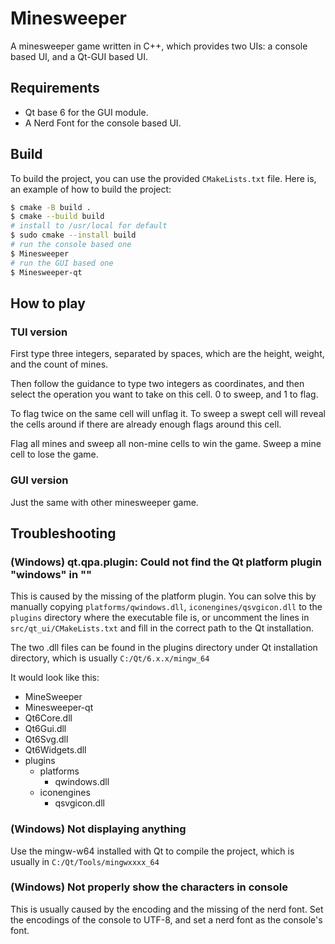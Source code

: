 # Minesweeper

A minesweeper game written in C++, which provides two UIs: a console based UI,
and a Qt-GUI based UI.

## Requirements

- Qt base 6 for the GUI module.
- A Nerd Font for the console based UI.

## Build

To build the project, you can use the provided `CMakeLists.txt` file. Here is,
an example of how to build the project:

```bash
$ cmake -B build .
$ cmake --build build
# install to /usr/local for default
$ sudo cmake --install build
# run the console based one
$ Minesweeper
# run the GUI based one
$ Minesweeper-qt
```

## How to play

### TUI version

First type three integers, separated by spaces, which are the height, weight,
and the count of mines.

Then follow the guidance to type two integers as coordinates, and then select
the operation you want to take on this cell. 0 to sweep, and 1 to flag.

To flag twice on the same cell will unflag it. To sweep a swept cell will reveal
the cells around if there are already enough flags around this cell.

Flag all mines and sweep all non-mine cells to win the game. Sweep a mine cell
to lose the game.

### GUI version

Just the same with other minesweeper game.

## Troubleshooting

### (Windows) qt.qpa.plugin: Could not find the Qt platform plugin "windows" in ""

This is caused by the missing of the platform plugin. You can solve this by
manually copying `platforms/qwindows.dll`, `iconengines/qsvgicon.dll` to the
`plugins` directory where the executable file is, or uncomment the lines in
`src/qt_ui/CMakeLists.txt` and fill in the correct path to the Qt installation.

The two .dll files can be found in the plugins directory under Qt installation
directory, which is usually `C:/Qt/6.x.x/mingw_64`

It would look like this:

- MineSweeper
- Minesweeper-qt
- Qt6Core.dll
- Qt6Gui.dll
- Qt6Svg.dll
- Qt6Widgets.dll
- plugins
  - platforms
    - qwindows.dll
  - iconengines
    - qsvgicon.dll

### (Windows) Not displaying anything

Use the mingw-w64 installed with Qt to compile the project, which is usually
in `C:/Qt/Tools/mingwxxxx_64`

### (Windows) Not properly show the characters in console

This is usually caused by the encoding and the missing of the nerd font. Set the
encodings of the console to UTF-8, and set a nerd font as the console's font.
